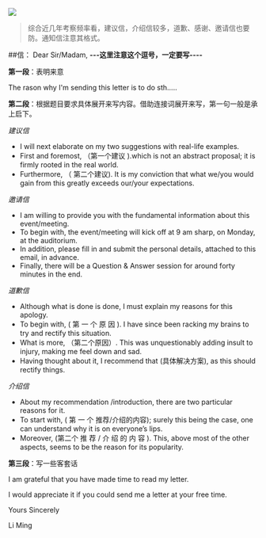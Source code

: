 ![](/Users/zhangbowen/Desktop/English/01.png)

> 综合近几年考察频率看，建议信，介绍信较多，道歉、感谢、邀请信也要防。通知信注意其格式。

##信：
Dear Sir/Madam,     **---这里注意这个逗号，一定要写----**

**第一段**：表明来意
 
The rason why I'm sending this letter is to do sth.....

**第二段**：根据题目要求具体展开来写内容。借助连接词展开来写，第一句一般是承上启下。

*建议信*
	
* I will next elaborate on my two suggestions with real-life examples.
* First and foremost, （第一个建议 ).which is not an abstract proposal; it is firmly rooted in the real world.
* Furthermore, （ 第二个建议). It is my conviction that what we/you would gain from this greatly exceeds our/your expectations.

*邀请信*

* I am willing to provide you with the fundamental information about this event/meeting.
* To begin with, the event/meeting will kick off at 9 am sharp, on Monday, at the auditorium.
* In addition, please fill in and submit the personal details, attached to this email, in advance.
* Finally, there will be a Question & Answer session for around forty minutes in the end.

*道歉信* 

* Although what is done is done, I must explain my reasons for this apology.
* To begin with, ( 第 ⼀ 个 原 因 ). I have since been racking my brains to try and rectify this situation.
* What is more, （第⼆个原因）. This was unquestionably adding insult to injury, making me feel down and sad.
*  Having thought about it, I recommend that (具体解决⽅案), as this should rectify things.

*介绍信* 

* About my recommendation /introduction, there are two particular reasons for it.
* To start with, ( 第 ⼀ 个 推荐/介绍的内容); surely this being the case, one can understand why it is on everyone’s lips.
* Moreover, (第⼆个 推 荐 / 介 绍 的 内 容 ). This, above most of the other aspects, seems to be the reason for its popularity.


**第三段**：写一些客套话
	 
I am grateful that you have made time to read my letter.

I would appreciate it if you could send me a letter at your free time.

Yours Sincerely

   Li Ming